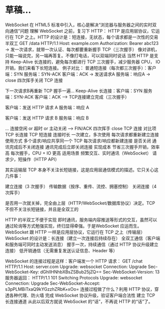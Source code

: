 # 草稿...
WebSocket 在 HTML5 标准中引入，核心是解决“浏览器与服务器之间的实时双向通信”问题
理解 WebSocket 之前，复习下 HTTP：
HTTP 是应用层协议，它运行在 TCP 之上。HTTP 的设计是：短连接，无状态，每个请求都是一次性的交易
半双工
GET /data HTTP/1.1
Host: example.com
Authorization: Bearer abc123
→ 发一次请求，就带一次认证、每次都要重新握手 TCP（三次握手）
像对讲机，只能一端说完，另一端再答复。不像打电话，可以双端同时说话
当然 HTTP 是支持 Keep-Alive 长连接的，避免每次都进行 TCP 三次握手，减少服务器 CPU， IO 开销，我们来看下长短连接。
 例子对比： 普通短连接（每次都三次握手）：客户端：SYN
服务端：SYN-ACK
客户端：ACK → 发送请求A
服务端：响应A → close 四次挥手关闭 TCP 连接

下一次请求B再重新 TCP 握手一遍...
 Keep-Alive 长连接：客户端：SYN
服务端：SYN-ACK
客户端：ACK   -->  TCP连接建立完成（三次握手）

客户端：发送 HTTP 请求 A
服务端：响应 A

客户端：发送 HTTP 请求 B
服务端：响应 B

...
连接空闲 or 超时 or 主动关闭 --> FIN/ACK 四次挥手 close TCP 连接
对比项
TCP 长连接
TCP 短连接
连接时长
一次建立，多次使用
每次请求都重新建立连接
使用方式
多个请求/响应共享同一个 TCP
每次请求/响应都新建连接
是否关闭
通讯完成后不关闭连接
通讯完成后立即关闭连接
实现成本
节省三次握手开销，效率高
每次握手，CPU + IO 更高
适用场景
频繁交互、实时通讯（WebSocket）
请求少，短操作（HTTP API）


其实运输层 TCP 本身不关注长短链接，这是应用层通信模式的描述。它只关心这几件事：

建立连接（3 次握手）
传输数据（按序、重传、流控、拥塞控制）
关闭连接（4 次挥手）

是否用一次就关掉，完全由上层（HTTP/WebSocket/数据库协议）决定。TCP 不但不关注长短链接，并且是全双工的

HTTP 的半双工不便于实现 即时通讯，服务端内容推送等形式的交互，虽然可以通过轮询等方式勉强实现，终归显得牵强。于是WebSocket 应运而生。WebSocket 跟 HTTP 一样是应用层协议，它运行在 TCP 之上（传输层）
WebSocket 的设计是：长连接（建立一次连接后持续存在）
全双工通信（客户端和服务端可同时主动发送消息）
握手一次，持续通信（通过 HTTP 协议升级建立连接）
低开销通信（无需重复发送认证信息、Header 等）

WebSocket 的连接过程是这样：客户端发一个 HTTP 请求：
GET /chat HTTP/1.1
Host: server.com
Upgrade: websocket
Connection: Upgrade
Sec-WebSocket-Key: dGhlIHNhbXBsZSBub25jZQ==
Sec-WebSocket-Version: 13
服务器返回：
HTTP/1.1 101 Switching Protocols
Upgrade: websocket
Connection: Upgrade
Sec-WebSocket-Accept: s3pPLMBiTxaQ9kYGzzhZRbK+xOo=
连接过程做了什么？利用 HTTP 协议，穿透各种代理、防火墙
完成 WebSocket 协议升级，验证客户端合法性
建立 TCP 长连接通道
从此以后双方就说 WebSocket 的“话”，不再说 HTTP 的“话”了。
